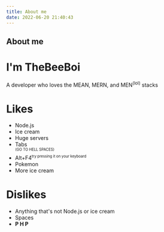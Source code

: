 ```yaml
---
title: About me
date: 2022-06-20 21:40:43
---
```

## About me
# I'm TheBeeBoi
A developer who loves the MEAN, MERN, and MEN<sup>(lol)</sup> stacks
# Likes
* Node.js
* Ice cream
* Huge servers
* Tabs
<br /><sup><small>(GO TO HELL SPACES)</small></sup>
* Alt+F4<sup><small>try pressing it on your keyboard</small></sup>
* Pokemon
* More ice cream
# Dislikes
* Anything that's not Node.js or ice cream
* Spaces
* **P H P**
